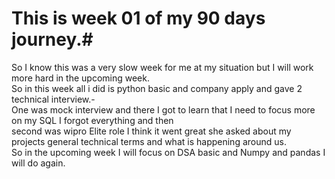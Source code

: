 # This is week 01 of my 90 days journey.#  
So I know this was a very slow week for me at my situation but I will work more hard in the upcoming week.    
So in this week all i did is python basic and company apply and gave 2 technical interview.-    
            One was mock interview and there I got to learn that I need to focus more on my SQL I forgot everything and then   
            second was wipro Elite role I think it went great she asked about my projects general technical terms and what is  happening around us.  
So in the upcoming week I will focus on DSA basic and Numpy and pandas I will do again.
